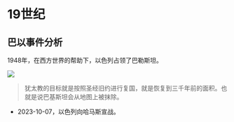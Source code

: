 # 19世纪

## 巴以事件分析

1948年，在西方世界的帮助下，以色列占领了巴勒斯坦。

![](https://blogs7245-1256587996.cos.ap-guangzhou.myqcloud.com/img/EUse-pic-0000102.jpeg)

> 犹太教的目标就是按照圣经旧约进行复国，就是恢复到三千年前的面积。也就是说巴基斯坦会从地图上被抹除。

- 2023-10-07，以色列向哈马斯宣战。

